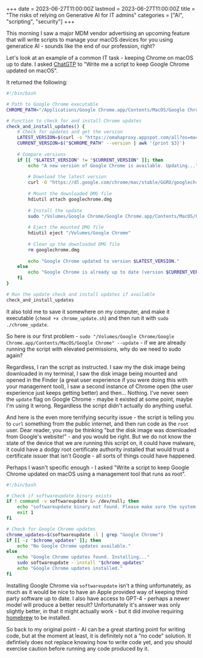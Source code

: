 +++
date = 2023-06-27T11:00:00Z
lastmod = 2023-06-27T11:00:00Z
title = "The risks of relying on Generative AI for IT admins"
categories = ["AI", "scripting", "security"]
+++

This morning I saw a major MDM vendor advertising an upcoming feature that will write scripts to manage your macOS devices for you using generatice AI - sounds like the end of our profession, right?

Let's look at an example of a common IT task - keeping Chrome on macOS up to date. I asked [ChatGTP](https://chat.openai.com) to "Write me a script to keep Google Chrome updated on macOS".

It returned the following:

``` bash
#!/bin/bash

# Path to Google Chrome executable
CHROME_PATH="/Applications/Google Chrome.app/Contents/MacOS/Google Chrome"

# Function to check for and install Chrome updates
check_and_install_updates() {
    # Check for updates and get the version
    LATEST_VERSION=$(curl -s "https://omahaproxy.appspot.com/all?os=mac" | grep -m 1 stableversion | cut -d '"' -f 2)
    CURRENT_VERSION=$("$CHROME_PATH" --version | awk '{print $3}')
    
    # Compare versions
    if [[ "$LATEST_VERSION" != "$CURRENT_VERSION" ]]; then
        echo "A new version of Google Chrome is available. Updating..."
        
        # Download the latest version
        curl -O "https://dl.google.com/chrome/mac/stable/GGRO/googlechrome.dmg"
        
        # Mount the downloaded DMG file
        hdiutil attach googlechrome.dmg
        
        # Install the update
        sudo "/Volumes/Google Chrome/Google Chrome.app/Contents/MacOS/Google Chrome" --update
        
        # Eject the mounted DMG file
        hdiutil eject "/Volumes/Google Chrome"
        
        # Clean up the downloaded DMG file
        rm googlechrome.dmg
        
        echo "Google Chrome updated to version $LATEST_VERSION."
    else
        echo "Google Chrome is already up to date (version $CURRENT_VERSION)."
    fi
}

# Run the update check and install updates if available
check_and_install_updates
```

It also told me to save it somewhere on my computer, and make it executable (`chmod +x chrome_update.sh`) and then run it with `sudo ./chrome_update`.

So here is our first problem - `sudo "/Volumes/Google Chrome/Google Chrome.app/Contents/MacOS/Google Chrome" --update` - if we are already running the script with elevated permissions, why do we need to sudo again?

Regardless, I ran the script as instructed. I saw my the disk image being downloaded in my terminal, I saw the disk image being mounted and opened in the Finder (a great user experience if you were doing this with your management tool), I saw a second instance of Chrome open (the user experience just keeps getting better) and then... Nothing. I've never seen the `update` flag on Google Chrome - maybe it existed at some point, maybe I'm using it wrong. Regardless the script didn't actually do anything useful.

And here is the even more terrifying security issue - the script is telling you to `curl` something from the public internet, and then run code as the `root` user. Dear reader, you may be thinking "but the disk image was downloaded from Google's website!" - and you would be right. But we do not know the state of the device that we are running this script on, it could have malware, it could have a dodgy root certificate authority installed that would trust a certificate issuer that isn't Google - all sorts of things could have happened.

Perhaps I wasn't specific enough - I asked "Write a script to keep Google Chrome updated on macOS using a management tool that runs as root".

``` bash
#!/bin/bash

# Check if softwareupdate binary exists
if ! command -v softwareupdate &> /dev/null; then
    echo "softwareupdate binary not found. Please make sure the system software is up to date."
    exit 1
fi

# Check for Google Chrome updates
chrome_updates=$(softwareupdate -l | grep "Google Chrome")
if [[ -z "$chrome_updates" ]]; then
    echo "No Google Chrome updates available."
else
    echo "Google Chrome updates found. Installing..."
    sudo softwareupdate --install "$chrome_updates"
    echo "Google Chrome updates installed."
fi
```

Installing Google Chrome via `softwareupdate` isn't a thing unfortunately, as much as it would be nice to have an Apple provided way of keeping third party software up to date. I also have access to GPT-4 - perhaps a newer model will produce a better result? Unfortunately it's answer was only slightly better, in that it might actually work - but it did involve requiring [homebrew](https://brew.sh) to be installed.

So back to my original point - AI can be a great starting point for writing code, but at the moment at least, it is definitely not a "no code" solution. It defintiely does not replace knowing how to write code yet, and you should exercise caution before running any code produced by it.
